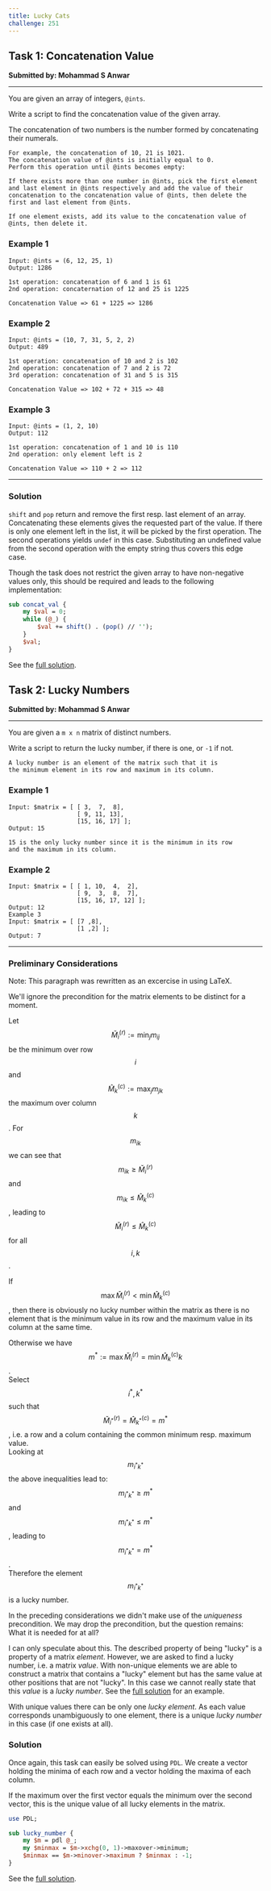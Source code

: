 ```yaml
---
title: Lucky Cats
challenge: 251
---
```


## Task 1: Concatenation Value
**Submitted by: Mohammad S Anwar**

---
You are given an array of integers, `@ints`.

Write a script to find the concatenation value of the given array.

The concatenation of two numbers is the number formed by concatenating their numerals.
```
For example, the concatenation of 10, 21 is 1021.
The concatenation value of @ints is initially equal to 0.
Perform this operation until @ints becomes empty:

If there exists more than one number in @ints, pick the first element
and last element in @ints respectively and add the value of their
concatenation to the concatenation value of @ints, then delete the
first and last element from @ints.

If one element exists, add its value to the concatenation value of
@ints, then delete it.
```

### Example 1
```
Input: @ints = (6, 12, 25, 1)
Output: 1286

1st operation: concatenation of 6 and 1 is 61
2nd operation: concaternation of 12 and 25 is 1225

Concatenation Value => 61 + 1225 => 1286
```
### Example 2
```
Input: @ints = (10, 7, 31, 5, 2, 2)
Output: 489

1st operation: concatenation of 10 and 2 is 102
2nd operation: concatenation of 7 and 2 is 72
3rd operation: concatenation of 31 and 5 is 315

Concatenation Value => 102 + 72 + 315 => 48
```
### Example 3
```
Input: @ints = (1, 2, 10)
Output: 112

1st operation: concatenation of 1 and 10 is 110
2nd operation: only element left is 2

Concatenation Value => 110 + 2 => 112
```
---
### Solution

`shift` and `pop` return and remove the first resp. last element of an array.
Concatenating these elements gives the requested part of the value.
If there is only one element left in the list, it will be picked by the first operation.
The second operations yields `undef` in this case.
Substituting an undefined value from the second operation with the empty string thus covers this edge case.

Though the task does not restrict the given array to have non-negative values only, this should be required and
leads to the following implementation:
```perl
sub concat_val {
    my $val = 0;
    while (@_) {
        $val += shift() . (pop() // '');
    }
    $val;
}
```
See the [full solution](https://github.com/manwar/perlweeklychallenge-club/blob/master/challenge-251/jo-37/perl/ch-1.pl).
## Task 2: Lucky Numbers
**Submitted by: Mohammad S Anwar**

---
You are given a `m x n` matrix of distinct numbers.

Write a script to return the lucky number, if there is one, or `-1` if not.

```
A lucky number is an element of the matrix such that it is
the minimum element in its row and maximum in its column.
```
### Example 1
```
Input: $matrix = [ [ 3,  7,  8],
                   [ 9, 11, 13],
                   [15, 16, 17] ];
Output: 15

15 is the only lucky number since it is the minimum in its row
and the maximum in its column.
```
### Example 2
```
Input: $matrix = [ [ 1, 10,  4,  2],
                   [ 9,  3,  8,  7],
                   [15, 16, 17, 12] ];
Output: 12
Example 3
Input: $matrix = [ [7 ,8],
                   [1 ,2] ];
Output: 7
```
---
### Preliminary Considerations
Note: This paragraph was rewritten as an excercise in using LaTeX.

We'll ignore the precondition for the matrix elements to be distinct for a moment.

Let $$\check{M}_i^{(r)} := \min_j m_{ij}$$ be the minimum over row $$i$$ and
 $$\hat{M}_k^{(c)} := \max_j m_{jk}$$ the maximum over column $$k$$.
For $$m_{ik}$$ we can see that  
$$m_{ik} \ge \check{M}_i^{(r)}$$ and  
$$m_{ik} \le \hat{M}_k^{(c)}$$, leading to  
$$\check{M}_i^{(r)} \le \hat{M}_k^{(c)}$$ for all $$i, k$$.

If
$$\max \check{M}_i^{(r)} \lt \min \hat{M}_k^{(c)}$$,
then there is obviously no lucky number within the matrix as there is no element that is the minimum value in its row and the maximum value in its column at the same time.

Otherwise we have
$$m^* := \max \check{M}_i^{(r)} = \min \hat{M}_k^{(c)}k$$.  
Select $$i^*, k^*$$ such that
 $$\check{M}_{i^*}^{(r)}  = \hat{M}_{k^*}^{(c)} = m^*$$, i.e. a row and a colum containing the common minimum resp. maximum value.  
Looking at $$m_{i^*k^*}$$ the above inequalities lead to:  
$$m_{i^*k^*} \ge m^*$$ and  
$$m_{i^*k^*} \le m^*$$, leading to  
$$m_{i^*k^*} = m^*$$.  
Therefore the element $$m_{i^*k^*}$$ is a lucky number.

In the preceding considerations we didn't make use of the *uniqueness* precondition.
We may drop the precondition, but the question
remains: What it is needed for at all?

I can only speculate about this.
The described property of being "lucky" is a property of a matrix *element*.
However, we are asked to find a lucky number, i.e. a matrix *value*.
With non-unique elements we are able to construct a matrix that contains a "lucky" element but has the same value at other positions that are not "lucky".
In this case we cannot really state that this *value* is a *lucky number*.
See the [full solution](https://github.com/manwar/perlweeklychallenge-club/blob/master/challenge-251/jo-37/perl/ch-2.pl) for an example.

With unique values there can be only one *lucky element*.
As each value corresponds unambiguously to one element, there is a unique *lucky number* in this case (if one exists at all).
### Solution
Once again, this task can easily be solved using `PDL`.
We create a vector holding the minima of each row and a vector holding the maxima of each column.

If the maximum over the first vector equals the minimum over the second vector, this is the unique value of all lucky elements in the matrix.
```perl
use PDL;

sub lucky_number {
    my $m = pdl @_;
    my $minmax = $m->xchg(0, 1)->maxover->minimum;
    $minmax == $m->minover->maximum ? $minmax : -1;
}
```
See the [full solution](https://github.com/manwar/perlweeklychallenge-club/blob/master/challenge-251/jo-37/perl/ch-2.pl).
